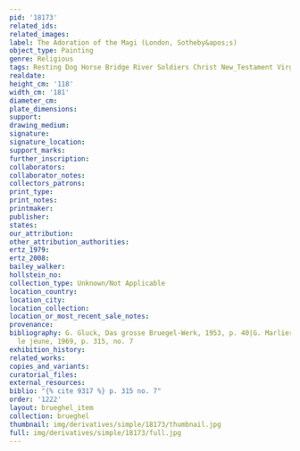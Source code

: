 ```yaml
---
pid: '18173'
related_ids: 
related_images: 
label: The Adoration of the Magi (London, Sotheby&apos;s)
object_type: Painting
genre: Religious
tags: Resting Dog Horse Bridge River Soldiers Christ New_Testament Virgin_Mary
realdate: 
height_cm: '118'
width_cm: '181'
diameter_cm: 
plate_dimensions: 
support: 
drawing_medium: 
signature: 
signature_location: 
support_marks: 
further_inscription: 
collaborators: 
collaborator_notes: 
collectors_patrons: 
print_type: 
print_notes: 
printmaker: 
publisher: 
states: 
our_attribution: 
other_attribution_authorities: 
ertz_1979: 
ertz_2008: 
bailey_walker: 
hollstein_no: 
collection_type: Unknown/Not Applicable
location_country: 
location_city: 
location_collection: 
location_or_most_recent_sale_notes: 
provenance: 
bibliography: G. Gluck, Das grosse Bruegel-Werk, 1953, p. 40|G. Marlier, Pierre Brueghel
  le jeune, 1969, p. 315, no. 7
exhibition_history: 
related_works: 
copies_and_variants: 
curatorial_files: 
external_resources: 
biblio: "{% cite 9317 %} p. 315 no. 7"
order: '1222'
layout: brueghel_item
collection: brueghel
thumbnail: img/derivatives/simple/18173/thumbnail.jpg
full: img/derivatives/simple/18173/full.jpg
---
```


